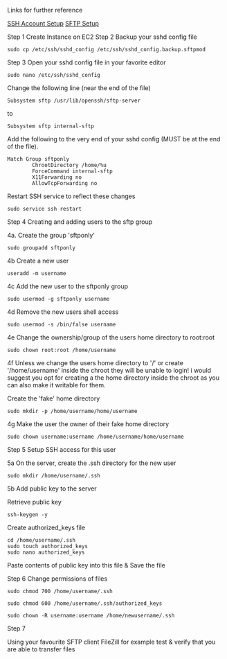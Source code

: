 Links for further reference

[SSH Account Setup](https://rmtheis.wordpress.com/2011/07/03/setting-up-an-sftp-site-on-amazon-web-services-ec2-creating-an-account-to-share-with-a-third-party-and-restricting-that-account-to-allow-only-sftp/)
[SFTP Setup](http://ubuntuforums.org/showthread.php?t=1057657)

Step 1 
Create Instance on EC2
Step 2
Backup your sshd config file

```
sudo cp /etc/ssh/sshd_config /etc/ssh/sshd_config.backup.sftpmod
```

Step 3
Open your sshd config file in your favorite editor

```
sudo nano /etc/ssh/sshd_config
```

Change the following line (near the end of the file) 

```
Subsystem sftp /usr/lib/openssh/sftp-server
```

to

```
Subsystem sftp internal-sftp
```
Add the following to the very end of your sshd config (MUST be at the end of the file).

```
Match Group sftponly
        ChrootDirectory /home/%u
        ForceCommand internal-sftp
        X11Forwarding no
        AllowTcpForwarding no
```
Restart SSH service to reflect these changes
```
sudo service ssh restart
```

Step 4 Creating and adding users to the sftp group

4a. Create the group 'sftponly'

```
sudo groupadd sftponly
```
4b Create a new user 

```
useradd -m username
```
4c Add the new user to the sftponly group 

```
sudo usermod -g sftponly username
```
4d Remove the new users shell access

```
sudo usermod -s /bin/false username
```
4e Change the ownership/group of the users home directory to root:root

```
sudo chown root:root /home/username
```
4f Unless we change the users home directory to '/' or create '/home/username' inside the chroot they will be unable to login! i would suggest you opt for creating a the home directory inside the chroot as you can also make it writable for them.

Create the 'fake' home directory 

```
sudo mkdir -p /home/username/home/username
```
4g Make the user the owner of their fake home directory

```
sudo chown username:username /home/username/home/username
```

Step 5 Setup SSH access for this user

5a On the server, create the .ssh directory for the new user

```
sudo mkdir /home/username/.ssh
```
5b Add public key to the server

Retrieve public key

```
ssh-keygen -y
```
Create authorized_keys file

```
cd /home/username/.ssh
sudo touch authorized_keys
sudo nano authorized_keys
```
Paste contents of public key into this file & Save the file

Step 6
Change permissions of files

```
sudo chmod 700 /home/username/.ssh

sudo chmod 600 /home/username/.ssh/authorized_keys

sudo chown -R username:username /home/newusername/.ssh
```

Step 7

Using your favourite SFTP client FileZill for example test & verify that you are able to transfer files